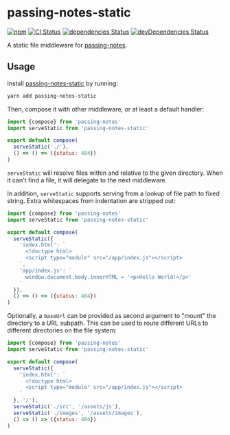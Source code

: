 # passing-notes-static
[![npm](https://img.shields.io/npm/v/passing-notes-static.svg)](https://www.npmjs.com/package/passing-notes-static)
[![CI Status](https://github.com/vinsonchuong/passing-notes-static/workflows/CI/badge.svg)](https://github.com/vinsonchuong/passing-notes-static/actions?query=workflow%3ACI)
[![dependencies Status](https://david-dm.org/vinsonchuong/passing-notes-static/status.svg)](https://david-dm.org/vinsonchuong/passing-notes-static)
[![devDependencies Status](https://david-dm.org/vinsonchuong/passing-notes-static/dev-status.svg)](https://david-dm.org/vinsonchuong/passing-notes-static?type=dev)

A static file middleware for
[passing-notes](https://github.com/vinsonchuong/passing-notes).

## Usage
Install [passing-notes-static](https://www.npmjs.com/package/passing-notes-static)
by running:

```bash
yarn add passing-notes-static
```

Then, compose it with other middleware, or at least a default handler:

```javascript
import {compose} from 'passing-notes'
import serveStatic from 'passing-notes-static'

export default compose(
  serveStatic('./'),
  () => () => ({status: 404})
)
```

`serveStatic` will resolve files within and relative to the given directory.
When it can't find a file, it will delegate to the next middleware.

In addition, `serveStatic` supports serving from a lookup of file path to fixed
string. Extra whitespaces from indentation are stripped out:

```javascript
import {compose} from 'passing-notes'
import serveStatic from 'passing-notes-static'

export default compose(
  serveStatic({
    'index.html': `
      <!doctype html>
      <script type="module" src="/app/index.js"></script>
    `,
    'app/index.js': `
      window.document.body.innerHTML = '<p>Hello World!</p>'
    `
  }),
  () => () => ({status: 404})
)
```

Optionally, a `baseUrl` can be provided as second argument to "mount" the
directory to a URL subpath. This can be used to route different URLs to
different directories on the file system:

```javascript
import {compose} from 'passing-notes'
import serveStatic from 'passing-notes-static'

export default compose(
  serveStatic({
    'index.html': `
      <!doctype html>
      <script type="module" src="/app/index.js"></script>
    `
  }, '/'),
  serveStatic('./src', '/assets/js'),
  serveStatic('./images', '/assets/images'),
  () => () => ({status: 404})
)
```
